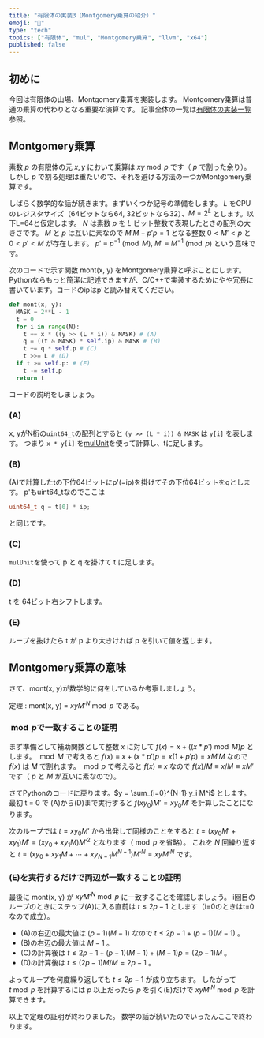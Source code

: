 ```yaml
---
title: "有限体の実装3（Montgomery乗算の紹介）"
emoji: "🧮"
type: "tech"
topics: ["有限体", "mul", "Montgomery乗算", "llvm", "x64"]
published: false
---
```

## 初めに

今回は有限体の山場、Montgomery乗算を実装します。
Montgomery乗算は普通の乗算の代わりとなる重要な演算です。
記事全体の一覧は[有限体の実装一覧](https://zenn.dev/herumi/articles/finite-field-01-add#%E6%9C%89%E9%99%90%E4%BD%93%E3%81%AE%E5%AE%9F%E8%A3%85%E4%B8%80%E8%A6%A7)参照。

## Montgomery乗算

素数 $p$ の有限体の元 $x, y$ において乗算は $xy \bmod{p}$ です（ $p$ で割った余り）。
しかし $p$ で割る処理は重たいので、それを避ける方法の一つがMontgomery乗算です。

しばらく数学的な話が続きます。まずいくつか記号の準備をします。
$L$ をCPUのレジスタサイズ（64ビットなら64, 32ビットなら32）、$M=2^L$ とします。以下L=64と仮定します。
$N$ は素数 $p$ を $L$ ビット整数で表現したときの配列の大きさです。
$M$ と $p$ は互いに素なので $M'M - p' p = 1$ となる整数 $0 < M' < p$ と $0 < p' < M$ が存在します。
$p' \equiv p^{-1} \pmod{M}$, $M' \equiv M^{-1} \pmod{p}$ という意味です。

次のコードで示す関数 mont(x, y) をMontgomery乗算と呼ぶことにします。
Pythonならもっと簡潔に記述できますが、C/C++で実装するためにやや冗長に書いています。コードのipはp'と読み替えてください。

```python
def mont(x, y):
  MASK = 2**L - 1
  t = 0
  for i in range(N):
    t += x * ((y >> (L * i)) & MASK) # (A)
    q = ((t & MASK) * self.ip) & MASK # (B)
    t += q * self.p # (C)
    t >>= L # (D)
  if t >= self.p: # (E)
    t -= self.p
  return t
```

コードの説明をしましょう。
### (A)
x, yがN桁の`uint64_t`の配列とすると `(y >> (L * i)) & MASK` は `y[i]` を表します。
つまり `x * y[i]` を[mulUnit](https://zenn.dev/herumi/articles/bitint-04-mul)を使って計算し、tに足します。

### (B)
(A)で計算したtの下位64ビットにp'(=ip)を掛けてその下位64ビットをqとします。
p'もuint64_tなのでここは

```cpp
uint64_t q = t[0] * ip;
```

と同じです。

### (C)
`mulUnit`を使って p と q を掛けて t に足します。

### (D)
t を 64ビット右シフトします。

### (E)
ループを抜けたら t が p より大きければ p を引いて値を返します。

## Montgomery乗算の意味

さて、mont(x, y)が数学的に何をしているか考察しましょう。

定理 : mont(x, y) = $x y M'^{N} \bmod{p}$ である。

### ${}\bmod{p}$で一致することの証明

まず準備として補助関数として整数 $x$ に対して $f(x) = x + ((x * p') \bmod{M})p$ とします。
${}\bmod{M}$ で考えると $f(x) \equiv x + (x * p')p = x(1 + p'p) = xM'M$ なので $f(x)$ は $M$ で割れます。
${}\bmod{p}$ で考えると $f(x) \equiv x$ なので $f(x)/M \equiv x/M \equiv xM'$ です（ $p$ と $M$ が互いに素なので）。

さてPythonのコードに戻ります。$y = \sum_{i=0}^{N-1} y_i M^i$ とします。
最初 t = 0 で (A)から(D)まで実行すると $f(x y_0)M' = x y_0 M'$ を計算したことになります。

次のループでは $t = x y_0 M'$ から出発して同様のことをすると $t = (x y_0 M' + x y_1)M' = (x y_0 + x y_1 M)M'^2$ となります（${}\bmod{p}$ を省略）。
これを $N$ 回繰り返すと $t = (x y_0 + x y_1 M + \cdots + x y_{N-1} M^{N-1})M'^N = xy M'^{N}$ です。

### (E)を実行するだけで両辺が一致することの証明

最後に mont(x, y) が $x y M'^{N} \bmod{p}$ に一致することを確認しましょう。
i回目のループのときにステップ(A)に入る直前は $t \le 2p-1$ とします（i=0のときはt=0なので成立）。

- (A)の右辺の最大値は $(p-1)(M-1)$ なので $t \le 2p-1 + (p-1)(M-1)$ 。
- (B)の右辺の最大値は $M-1$ 。
- (C)の計算後は $t \le 2p-1 + (p-1)(M-1) + (M-1)p=(2p-1)M$ 。
- (D)の計算後は $t \le (2p-1)M / M = 2p-1$ 。

よってループを何度繰り返しても $t \le 2p-1$ が成り立ちます。
したがって $t \bmod{p}$ を計算するには $p$ 以上だったら $p$ を引く(E)だけで $x y M'^{N} \bmod{p}$ を計算できます。

以上で定理の証明が終わりました。
数学の話が続いたのでいったんここで終わります。
